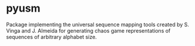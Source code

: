 # pyusm
Package implementing the universal sequence mapping tools created by S. Vinga and J. Almeida for generating chaos game representations of sequences of arbitrary alphabet size.
